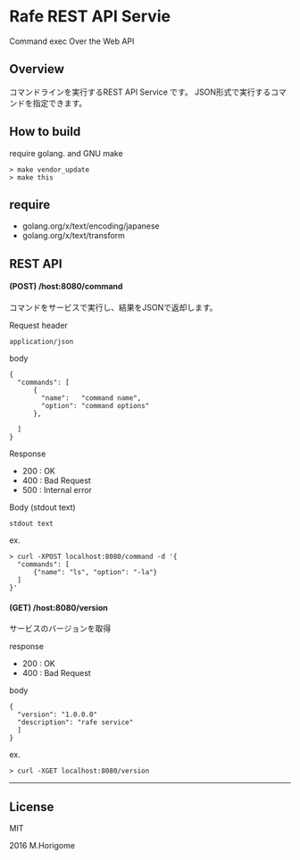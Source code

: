 # Rafe REST API Servie
Command exec Over the Web API

## Overview

コマンドラインを実行するREST API Service です。 JSON形式で実行するコマンドを指定できます。

## How to build

require golang. and GNU make

    > make vendor_update
    > make this

## require

* golang.org/x/text/encoding/japanese
* golang.org/x/text/transform

## REST API

#### (POST) /host:8080/command

コマンドをサービスで実行し、結果をJSONで返却します。

Request header

    application/json

body    

    {
      "commands": [
          {
            "name":   "command name",
            "option": "command options"
          },

      ]
    }

Response
* 200 : OK
* 400 : Bad Request
* 500 : Internal error

Body  (stdout text)

    stdout text


ex.

    > curl -XPOST localhost:8080/command -d '{
      "commands": [
          {"name": "ls", "option": "-la"}
      ]    
    }'


#### (GET) /host:8080/version

サービスのバージョンを取得  

 response
* 200 : OK
* 400 : Bad Request

body  

    {
      "version": "1.0.0.0"
      "description": "rafe service"
      ]
    }

ex.

    > curl -XGET localhost:8080/version


---

## License

MIT


2016  M.Horigome
